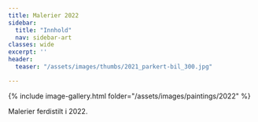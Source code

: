 ```yaml
---
title: Malerier 2022
sidebar:
  title: "Innhold"
  nav: sidebar-art
classes: wide
excerpt: ''
header:
  teaser: "/assets/images/thumbs/2021_parkert-bil_300.jpg"

---
```

{% include image-gallery.html folder="/assets/images/paintings/2022" %}

Malerier ferdistilt i 2022.